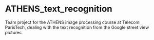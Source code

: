 ATHENS_text_recognition
=======================

Team project for the ATHENS image processing course at Telecom ParisTech, dealing with the text recognition from the Google street view pictures.
